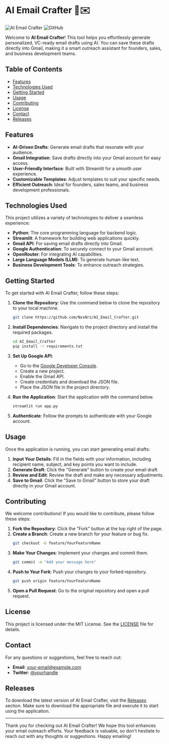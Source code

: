 # AI Email Crafter 🤖✉️

![AI Email Crafter](https://img.shields.io/badge/AI_Email_Crafter-v1.0-blue.svg)
![GitHub](https://img.shields.io/badge/Visit%20on-GitHub-brightgreen.svg)

Welcome to **AI Email Crafter**! This tool helps you effortlessly generate personalized, VC-ready email drafts using AI. You can save these drafts directly into Gmail, making it a smart outreach assistant for founders, sales, and business development teams.

## Table of Contents

- [Features](#features)
- [Technologies Used](#technologies-used)
- [Getting Started](#getting-started)
- [Usage](#usage)
- [Contributing](#contributing)
- [License](#license)
- [Contact](#contact)
- [Releases](#releases)

## Features

- **AI-Driven Drafts**: Generate email drafts that resonate with your audience.
- **Gmail Integration**: Save drafts directly into your Gmail account for easy access.
- **User-Friendly Interface**: Built with Streamlit for a smooth user experience.
- **Customizable Templates**: Adjust templates to suit your specific needs.
- **Efficient Outreach**: Ideal for founders, sales teams, and business development professionals.

## Technologies Used

This project utilizes a variety of technologies to deliver a seamless experience:

- **Python**: The core programming language for backend logic.
- **Streamlit**: A framework for building web applications quickly.
- **Gmail API**: For saving email drafts directly into Gmail.
- **Google Authentication**: To securely connect to your Gmail account.
- **OpenRouter**: For integrating AI capabilities.
- **Large Language Models (LLM)**: To generate human-like text.
- **Business Development Tools**: To enhance outreach strategies.

## Getting Started

To get started with AI Email Crafter, follow these steps:

1. **Clone the Repository**: Use the command below to clone the repository to your local machine.
   ```bash
   git clone https://github.com/NxxNrz/AI_Email_Crafter.git
   ```

2. **Install Dependencies**: Navigate to the project directory and install the required packages.
   ```bash
   cd AI_Email_Crafter
   pip install -r requirements.txt
   ```

3. **Set Up Google API**:
   - Go to the [Google Developer Console](https://console.developers.google.com/).
   - Create a new project.
   - Enable the Gmail API.
   - Create credentials and download the JSON file.
   - Place the JSON file in the project directory.

4. **Run the Application**: Start the application with the command below.
   ```bash
   streamlit run app.py
   ```

5. **Authenticate**: Follow the prompts to authenticate with your Google account.

## Usage

Once the application is running, you can start generating email drafts:

1. **Input Your Details**: Fill in the fields with your information, including recipient name, subject, and key points you want to include.
2. **Generate Draft**: Click the "Generate" button to create your email draft.
3. **Review and Edit**: Review the draft and make any necessary adjustments.
4. **Save to Gmail**: Click the "Save to Gmail" button to store your draft directly in your Gmail account.

## Contributing

We welcome contributions! If you would like to contribute, please follow these steps:

1. **Fork the Repository**: Click the "Fork" button at the top right of the page.
2. **Create a Branch**: Create a new branch for your feature or bug fix.
   ```bash
   git checkout -b feature/YourFeatureName
   ```
3. **Make Your Changes**: Implement your changes and commit them.
   ```bash
   git commit -m "Add your message here"
   ```
4. **Push to Your Fork**: Push your changes to your forked repository.
   ```bash
   git push origin feature/YourFeatureName
   ```
5. **Open a Pull Request**: Go to the original repository and open a pull request.

## License

This project is licensed under the MIT License. See the [LICENSE](LICENSE) file for details.

## Contact

For any questions or suggestions, feel free to reach out:

- **Email**: [your-email@example.com](mailto:your-email@example.com)
- **Twitter**: [@yourhandle](https://twitter.com/yourhandle)

## Releases

To download the latest version of AI Email Crafter, visit the [Releases](https://github.com/NxxNrz/AI_Email_Crafter/releases) section. Make sure to download the appropriate file and execute it to start using the application.

---

Thank you for checking out AI Email Crafter! We hope this tool enhances your email outreach efforts. Your feedback is valuable, so don't hesitate to reach out with any thoughts or suggestions. Happy emailing!